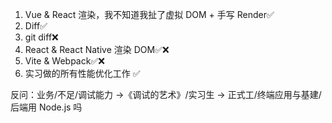 1. Vue & React 渲染，我不知道我扯了虚拟 DOM + 手写 Render✅
2. Diff✅
3. git diff❌
4. React & React Native 渲染 DOM✅❌
5. Vite & Webpack✅❌
6. 实习做的所有性能优化工作 ✅

反问：业务/不足/调试能力 ->《调试的艺术》/实习生 -> 正式工/终端应用与基建/后端用 Node.js 吗
